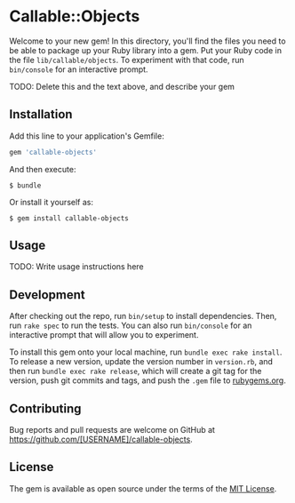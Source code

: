 # Callable::Objects

Welcome to your new gem! In this directory, you'll find the files you need to be able to package up your Ruby library into a gem. Put your Ruby code in the file `lib/callable/objects`. To experiment with that code, run `bin/console` for an interactive prompt.

TODO: Delete this and the text above, and describe your gem

## Installation

Add this line to your application's Gemfile:

```ruby
gem 'callable-objects'
```

And then execute:

    $ bundle

Or install it yourself as:

    $ gem install callable-objects

## Usage

TODO: Write usage instructions here

## Development

After checking out the repo, run `bin/setup` to install dependencies. Then, run `rake spec` to run the tests. You can also run `bin/console` for an interactive prompt that will allow you to experiment.

To install this gem onto your local machine, run `bundle exec rake install`. To release a new version, update the version number in `version.rb`, and then run `bundle exec rake release`, which will create a git tag for the version, push git commits and tags, and push the `.gem` file to [rubygems.org](https://rubygems.org).

## Contributing

Bug reports and pull requests are welcome on GitHub at https://github.com/[USERNAME]/callable-objects.

## License

The gem is available as open source under the terms of the [MIT License](http://opensource.org/licenses/MIT).
